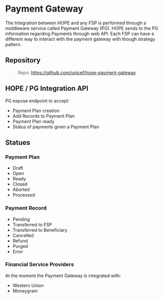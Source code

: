 # Payment Gateway

The Integration between HOPE and any FSP is performed through a middleware service called Payment Gateway (PG).
HOPE sends to the PG information regarding Payments through web API.
Each FSP can have a different way to interact with the payment gateway with though strategy pattern.


## Repository

> Repo: <https://github.com/unicef/hope-payment-gateway>


## HOPE / PG Integration API

PG expose endpoint to accept:

- Payment Plan creation
- Add Records to Payment Plan
- Payment Plan ready
- Status of payments given a Payment Plan


## Statues

### Payment Plan

- Draft
- Open
- Ready
- Closed
- Aborted
- Processed

### Payment Record

- Pending
- Transferred to FSP
- Transferred to Beneficiary
- Cancelled
- Refund
- Purged
- Error

### Financial Service Providers

At the moment the Payment Gateway is integrated with:

- Western Union
- Moneygram

